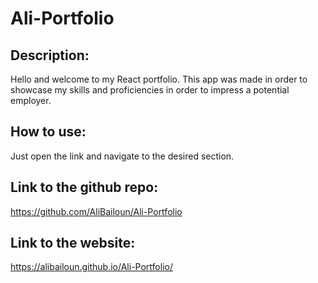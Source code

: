 # Ali-Portfolio

## Description:
Hello and welcome to my React portfolio. This app was made in order to showcase my skills and proficiencies in order to impress a potential employer.

## How to use:
Just open the link and navigate to the desired section.

## Link to the github repo:
https://github.com/AliBailoun/Ali-Portfolio

## Link to the website:
https://alibailoun.github.io/Ali-Portfolio/